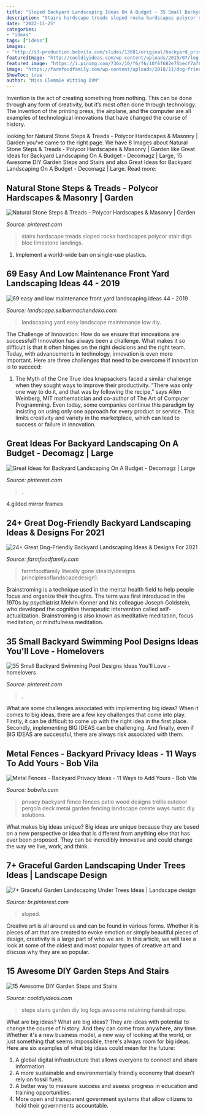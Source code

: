 ```yaml
---
title: "Sloped Backyard Landscaping Ideas On A Budget ~ 35 Small Backyard Swimming Pool Designs Ideas You&#039;ll Love"
description: "Stairs hardscape treads sloped rocka hardscapes polycor stair digs bloc limestone landings"
date: "2022-11-25"
categories:
- "ideas"
tags: ["ideas"]
images:
- "http://s3-production.bobvila.com/slides/13681/original/backyard_privacy_-_fence.jpg?1432655112"
featuredImage: "http://cooldiyideas.com/wp-content/uploads/2015/07/log-steps.jpg"
featured_image: "https://i.pinimg.com/736x/10/f6/f6/10f6f682e75becf7af866c509b19ce4d.jpg"
image: "https://farmfoodfamily.com/wp-content/uploads/2018/11/dog-friendly-landscaping-ideas-600x900.jpg"
ShowToc: true
author: "Miss Clemmie Witting DVM"
---
```



Invention is the act of creating something from nothing. This can be done through any form of creativity, but it’s most often done through technology. The invention of the printing press, the airplane, and the computer are all examples of technological innovations that have changed the course of history.

	

		
looking for Natural Stone Steps &amp; Treads - Polycor Hardscapes &amp; Masonry | Garden you've came to the right page. We have 8 Images about Natural Stone Steps &amp; Treads - Polycor Hardscapes &amp; Masonry | Garden like Great Ideas for Backyard Landscaping On A Budget - Decomagz | Large, 15 Awesome DIY Garden Steps and Stairs and also Great Ideas for Backyard Landscaping On A Budget - Decomagz | Large. Read more:
		
    
## Natural Stone Steps &amp; Treads - Polycor Hardscapes &amp; Masonry | Garden

<img loading=lazy src="https://i.pinimg.com/736x/92/63/87/9263872187d4e4902906d47c060160de.jpg" onerror="this.onerror=null;this.src='https://tse1.mm.bing.net/th?id=OIP.m0XnxTzB-CSgPRUwJuI0hwHaJ3&amp;pid=15.1';" alt="Natural Stone Steps &amp; Treads - Polycor Hardscapes &amp; Masonry | Garden">

_Source: pinterest.com_

>stairs hardscape treads sloped rocka hardscapes polycor stair digs bloc limestone landings. 

	

1. Implement a world-wide ban on single-use plastics.

    
## 69 Easy And Low Maintenance Front Yard Landscaping Ideas 44 - 2019

<img loading=lazy src="http://landscape.selbermachendeko.com/wp-content/uploads/2019/07/69-easy-and-low-maintenance-front-yard-landscaping-ideas-44.jpg" onerror="this.onerror=null;this.src='https://tse1.mm.bing.net/th?id=OIP.CzP5Mg7CvKZI12qoQmpwMQHaNJ&amp;pid=15.1';" alt="69 easy and low maintenance front yard landscaping ideas 44 - 2019">

_Source: landscape.selbermachendeko.com_

>landscaping yard easy landscape maintenance low diy. 

	

The Challenge of Innovation: How do we ensure that innovations are successful?
Innovation has always been a challenge. What makes it so difficult is that it often hinges on the right decisions and the right team. Today, with advancements in technology, innovation is even more important. Here are three challenges that need to be overcome if innovation is to succeed:
1. The Myth of the One True Idea
 knapsackers faced a similar challenge when they sought ways to improve their productivity. “There was only one way to do it, and that was by following the recipe,” says Allen Weinberg, MIT mathematician and co-author of The Art of Computer Programming. Even today, some companies continue this paradigm by insisting on using only one approach for every product or service. This limits creativity and variety in the marketplace, which can lead to success or failure in innovation.


    
## Great Ideas For Backyard Landscaping On A Budget - Decomagz | Large

<img loading=lazy src="https://i.pinimg.com/736x/10/f6/f6/10f6f682e75becf7af866c509b19ce4d.jpg" onerror="this.onerror=null;this.src='https://tse2.mm.bing.net/th?id=OIP.ZgCJiriE5F2ta457tBKmwwHaKq&amp;pid=15.1';" alt="Great Ideas for Backyard Landscaping On A Budget - Decomagz | Large">

_Source: pinterest.com_

>. 

	

4.gilded mirror frames

    
## 24+ Great Dog-Friendly Backyard Landscaping Ideas &amp; Designs For 2021

<img loading=lazy src="https://farmfoodfamily.com/wp-content/uploads/2018/11/dog-friendly-landscaping-ideas-600x900.jpg" onerror="this.onerror=null;this.src='https://tse2.mm.bing.net/th?id=OIP.T_tnlB2kIsNGCmke2VF4jAHaLH&amp;pid=15.1';" alt="24+ Great Dog-Friendly Backyard Landscaping Ideas &amp; Designs For 2021">

_Source: farmfoodfamily.com_

>farmfoodfamily literally gone idealdyidesigns principlesoflandscapedesign1. 

	

Brainstroming is a technique used in the mental health field to help people focus and organize their thoughts. The term was first introduced in the 1970s by psychiatrist Melvin Konner and his colleague Joseph Goldstein, who developed the cognitive therapeutic intervention called self-actualization. Brainstroming is also known as meditative meditation, focus meditation, or mindfulness meditation.

    
## 35 Small Backyard Swimming Pool Designs Ideas You&#039;ll Love - Homelovers

<img loading=lazy src="https://i.pinimg.com/736x/0e/61/36/0e6136e8ceab80cdebda6ed32543d393.jpg" onerror="this.onerror=null;this.src='https://tse4.mm.bing.net/th?id=OIP.9-FxF35uOkrRItMYaHr6FgHaLH&amp;pid=15.1';" alt="35 Small Backyard Swimming Pool Designs Ideas You&#039;ll Love - homelovers">

_Source: pinterest.com_

>. 

	

What are some challenges associated with implementing big ideas?
When it comes to big ideas, there are a few key challenges that come into play. Firstly, it can be difficult to come up with the right idea in the first place. Secondly, implementing BIG IDEAS can be challenging. And finally, even if BIG IDEAS are successful, there are always risk associated with them.

    
## Metal Fences - Backyard Privacy Ideas - 11 Ways To Add Yours - Bob Vila

<img loading=lazy src="http://s3-production.bobvila.com/slides/13681/original/backyard_privacy_-_fence.jpg?1432655112" onerror="this.onerror=null;this.src='https://tse2.mm.bing.net/th?id=OIP.ATJczJfnpUz5Y1BhcvrxmQHaFX&amp;pid=15.1';" alt="Metal Fences - Backyard Privacy Ideas - 11 Ways to Add Yours - Bob Vila">

_Source: bobvila.com_

>privacy backyard fence fences patio wood designs trellis outdoor pergola deck metal garden fencing landscape create ways rustic diy solutions. 

	

What makes big ideas unique?
Big ideas are unique because they are based on a new perspective or idea that is different from anything else that has ever been proposed. They can be incredibly innovative and could change the way we live, work, and think.

    
## 7+ Graceful Garden Landscaping Under Trees Ideas | Landscape Design

<img loading=lazy src="https://i.pinimg.com/736x/3c/8f/79/3c8f79c12ffb90ace52ea2f5e34fd4d5.jpg" onerror="this.onerror=null;this.src='https://tse1.mm.bing.net/th?id=OIP.W4Mv0BOB9dVieAYZ9zFqrAHaK8&amp;pid=15.1';" alt="7+ Graceful Garden Landscaping Under Trees Ideas | Landscape design">

_Source: br.pinterest.com_

>sloped. 

	

Creative art is all around us and can be found in various forms. Whether it is pieces of art that are created to evoke emotion or simply beautiful pieces of design, creativity is a large part of who we are. In this article, we will take a look at some of the oldest and most popular types of creative art and discuss why they are so popular.

    
## 15 Awesome DIY Garden Steps And Stairs

<img loading=lazy src="http://cooldiyideas.com/wp-content/uploads/2015/07/log-steps.jpg" onerror="this.onerror=null;this.src='https://tse1.mm.bing.net/th?id=OIP.EPXdAepciv0dLsGo8-OW0wAAAA&amp;pid=15.1';" alt="15 Awesome DIY Garden Steps and Stairs">

_Source: cooldiyideas.com_

>steps stairs garden diy log logs awesome retaining handrail rope. 

	

What are big ideas?
What are big ideas? They are ideas with potential to change the course of history. And they can come from anywhere, any time. Whether it's a new business model, a new way of looking at the world, or just something that seems impossible, there's always room for big ideas. Here are six examples of what big ideas could mean for the future:
1. A global digital infrastructure that allows everyone to connect and share information.
2. A more sustainable and environmentally friendly economy that doesn't rely on fossil fuels.
3. A better way to measure success and assess progress in education and training opportunities.
4. More open and transparent government systems that allow citizens to hold their governments accountable.

